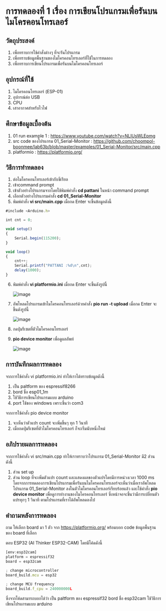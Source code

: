 # การทดลองที่ 1 เรื่อง การเขียนโปรแกรมเพื่อรันบนไมโครคอนโทรเลอร์

## วัตถุประสงค์
1. เพื่อทราบการใช้คำสั่งต่างๆ ที่จะรันโปรแกรม
2. เพื่อทราบข้อมูลพื้นฐานของไมโครคอนโทรเลอร์ที่ใช้ในการทดลอง
3. เพื่อทราบการเขียนโปรแกรมเพื่อรันบนไมโครคอนโทรเลอร์

## อุปกรณ์ที่ใช้
1. ไมโครคอนโทรเลอร์ (ESP-01)
2. อุปกรณ์ต่อ USB 
3. CPU
4. เสาอากาศสำหรับไวไฟ

## ศึกษาข้อมูลเบื้องต้น
1. 01 run example 1 : https://www.youtube.com/watch?v=NLIUsWLEpmg
2. src code ของโปรแกรม 01_Serial-Monitor : https://github.com/choompol-boonmee/lab63b/blob/master/examples/01_Serial-Monitor/src/main.cpp
3. platformio : https://platformio.org/

## วิธีการทำทดลอง
1. ต่อไมโครคอนโทรเลอร์เข้ากับซีเรียล
2. เข้าcommand prompt
3. เข้าตัวอย่างโปรแกรมจากโดยใช้พิมพ์คำสั่ง **cd pattani** ในหน้า command prompt
4. เลือกตัวอย่างโปรแกรมคำสั่ง **cd 01_Serial-Monitor**
5. พิมพ์คำสั่ง **vi src/main.cpp** เมื่อกด Enter จะขึ้นข้อมูลดังนี้
```javascript
#include <Arduino.h>

int cnt = 0;

void setup()
{
	Serial.begin(115200);
}

void loop()
{
	cnt++;
	Serial.printf("PATTANI :%d\n",cnt);
	delay(1000);
}
```            
6. พิมพ์คำสั่ง **vi platformio.ini** เมื่อกด Enter จะขึ้นดังรูปนี้
      
      
      
      
      
      ![image](https://user-images.githubusercontent.com/80879772/111911794-83c09d80-8a99-11eb-8f0f-918b05017da2.png)

7. อัพโหลดโปรแกรมเข้าไมโครคอนโทรเลอร์ด้วยคำสั่ง **pio run -t upload** เมื่อกด Enter จะขึ้นดังรูปนี้






     ![image](https://user-images.githubusercontent.com/80879772/111912103-bfa83280-8a9a-11eb-903c-06a83b5ec517.png)

8. กดปุ่มรีเซตที่ตัวไมโครคอนโทรเลอร์
9. **pio device monitor** เพื่อดูผลลัพท์


      
      ![image](https://user-images.githubusercontent.com/80879772/112034335-f2245f00-8b70-11eb-9e68-d67d1945da5d.png)



## การบันทึกผลการทดลอง

จากการใช้คำสั่ง vi platformio.ini ทำให้เราได้ทราบข้อมูลดังนี้
1. เป็น paltform ของ espressif8266                   
2. bord ชื่อ esp01_1m
3. ใช้วิธีการเขียนโปรแกรมแบบ arduino
4. port ใช้ของ windows เพราะขึ้นว่า com3

จากการใช้คำสั่ง pio device monitor 
1. จะเห็นว่าตัวแปร count จะเพิ่มขึ้นๆ ทุก 1 วินาที 
2. เมื่อกดปุ่มรีเซตที่ตัวไมโครคอนโทรเลอร์ ก็จะเริ่มนับหนึ่งใหม่
## อภิปรายผลการทดลอง
จากการใช้คำสั่ง vi src/main.cpp ทำให้เราทราบว่าโปรแกรม 01_Serial-Monitor มี2 ส่วน ดังนี้
1. ส่วน set up 
2. ส่วน loop
      ที่จะเพิ่มตัวแปร count และแสดงผลของตัวแปรโดยมีการหน่วงเวลา 1000 ms 
โดยจากการทดลองการเขียนโปรแกรมเพื่อรันบนไมโครคอนโทรเลอร์จะเห็นว่าเมื่อเราอัพโหลดโปรแกรม 01_Serial-Monitor ลงในตัวไมโครคอนโทรเลอร์เรียบร้อยแล้ว และใช้คำสั่ง **pio device monitor** เพื่อดูการทำงานของไมโครคอนโทรเลอร์ ซึ่งหน้าจอจะขึ้นว่ามีการเปลี่ยนตัวแปรทุกๆ 1 วินาที ตามโปรแกรมที่เราได้อัพโหลดลงไป 

## คำถามหลังการทดลอง
ถาม ให้เลือก board มา 1 ตัว จาก https://platformio.org/ พร้อมบอก code ข้อมูลพื้นฐานของ board ที่เลือก

ตอบ ESP32 (AI Thinker ESP32-CAM)
โดยมีโค้ดดังนี้
```javascript
[env:esp32cam]
platform = espressif32
board = esp32cam

; change microcontroller
board_build.mcu = esp32

; change MCU frequency
board_build.f_cpu = 240000000L
```       
ซึ่งจากโค้ดสามารถบอกได้ว่า เป็น paltform ของ espressif32 bord ชื่อ esp32cam ใช้วิธีการเขียนโปรแกรมแบบ arduino
